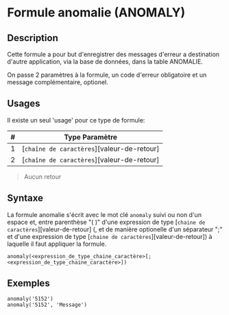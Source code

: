 # Formule anomalie (ANOMALY)

## Description

Cette formule a pour but d'enregistrer des messages d'erreur a destination d'autre application, via la base de données, dans la table ANOMALIE.

On passe 2 paramètres à la formule, un code d'erreur obligatoire et un message complémentaire, optionel.

## Usages

Il existe un seul 'usage' pour ce type de formule:

|#|Type Paramètre|
|---|---|
|1|[`chaîne de caractères`][valeur-de-retour]|obligatoire|
|2|[`chaîne de caractères`][valeur-de-retour]|optionel|

> Aucun retour

## Syntaxe

La formule anomalie s'écrit avec le mot clé `anomaly` suivi ou non d'un espace et, entre parenthèse "( )" d'une expression de type [`chaine de caractères`][valeur-de-retour] (, et de manière optionelle d'un séparateur ";" et d'une expression de type [`chaine de caractères`][valeur-de-retour]) à laquelle il faut appliquer la formule.

    anomaly(<expression_de_type_chaine_caractère>[;<expression_de_type_chaine_caractère>])

## Exemples

    anomaly('5152')
    anomaly('5152', 'Message')